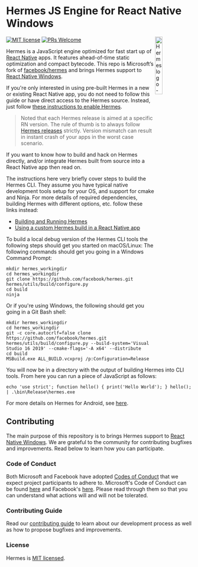 # Hermes JS Engine for React Native Windows
[![MIT license](https://img.shields.io/badge/license-MIT-blue.svg)](https://github.com/facebook/hermes/blob/master/LICENSE)
[![PRs Welcome](https://img.shields.io/badge/PRs-welcome-brightgreen.svg)](https://github.com/facebook/hermes/blob/master/CONTRIBUTING.md)
<img src="./website/static/img/logo.svg" alt="Hermes logo - large H with wings" align="right" width="20%"/>

Hermes is a JavaScript engine optimized for fast start up of [React Native](https://reactnative.dev/) apps. It features ahead-of-time static optimization and compact bytecode. This repo is Microsoft’s fork of [facebook/hermes](https://github.com/facebook/hermes) and brings Hermes support to [React Native Windows](https://github.com/microsoft/react-native-windows).

If you're only interested in using pre-built Hermes in a new or existing React Native app, you do not need to follow this guide or have direct access to the Hermes source. Instead, just follow [these instructions to enable Hermes](https://reactnative.dev/docs/hermes).

> Noted that each Hermes release is aimed at a specific RN version. The rule of thumb is to always follow [Hermes releases](https://github.com/facebook/hermes/releases) strictly. Version mismatch can result in instant crash of your apps in the worst case scenario.

If you want to know how to build and hack on Hermes directly, and/or integrate Hermes built from source into a React Native app then read on.

The instructions here very briefly cover steps to build the Hermes CLI. They assume you have typical native development tools setup for your OS, and support for cmake and Ninja. For more details of required dependencies, building Hermes with different options, etc. follow these links instead:

* [Building and Running Hermes](doc/BuildingAndRunning.md)
* [Using a custom Hermes build in a React Native app](doc/ReactNativeIntegration.md#using-a-custom-hermes-build-in-a-react-native-app)

To build a local debug version of the Hermes CLI tools the following steps should get you started on macOS/Linux:
The following commands should get you going in a Windows Command Prompt:

```shell
mkdir hermes_workingdir
cd hermes_workingdir
git clone https://github.com/facebook/hermes.git
hermes/utils/build/configure.py
cd build
ninja
```

Or if you're using Windows, the following should get you going in a Git Bash shell:

```shell
mkdir hermes_workingdir
cd hermes_workingdir
git -c core.autocrlf=false clone https://github.com/facebook/hermes.git
hermes/utils/build/configure.py --build-system='Visual Studio 16 2019' --cmake-flags='-A x64' --distribute
cd build
MSBuild.exe ALL_BUILD.vcxproj /p:Configuration=Release
```

You will now be in a directory with the output of building Hermes into CLI tools. From here you can run a piece of JavaScript as follows:

```shell
echo 'use strict'; function hello() { print('Hello World'); } hello(); | .\bin\Release\hermes.exe
```

For more details on Hermes for Android, see [here](https://github.com/facebook/hermes/blob/master/README.md).

## Contributing

The main purpose of this repository is to brings Hermes support to [React Native Windows](https://github.com/microsoft/react-native-windows). We are grateful to the community for contributing bugfixes and improvements. Read below to learn how you can participate.

### Code of Conduct

Both Microsoft and Facebook have adopted [Codes of Conduct](./CODE_OF_CONDUCT.md) that we expect project participants to adhere to. Microsoft's Code of Conduct can be found [here](https://opensource.microsoft.com/codeofconduct)  and Facebook's [here](https://code.fb.com/codeofconduct). Please read through them so that you can understand what actions will and will not be tolerated.

### Contributing Guide

Read our [contributing guide](CONTRIBUTING.md) to learn about our development process as well as how to propose bugfixes and improvements.

### License

Hermes is [MIT licensed](./LICENSE).
